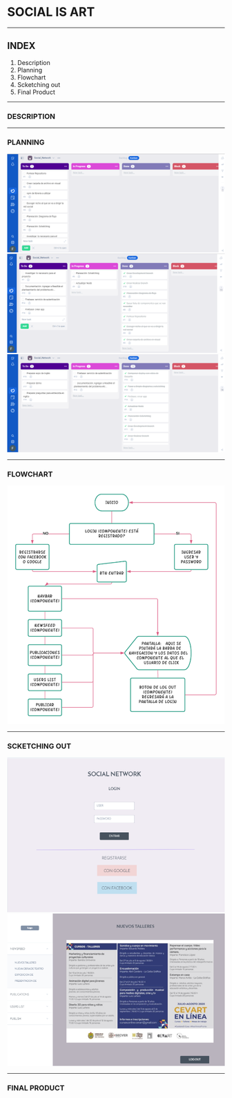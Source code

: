 # SOCIAL IS ART

---

## INDEX

1. Description
2. Planning
3. Flowchart
4. Scketching out
5. Final Product

---

### DESCRIPTION

---

### PLANNING

![1.Planning](./src/Assets/P1.png)
![2.Planning](./src/Assets/P2.png)
![3.Planning](./src/Assets/P3.png)

---

### FLOWCHART

![1.Flowchart](./src/Assets/Flow.png)

---

### SCKETCHING OUT

![1.Scketch](./src/Assets/M1.png)
![2.Scketch](./src/Assets/M2.png)

---

### FINAL PRODUCT